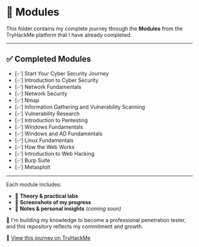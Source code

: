 # 📁 Modules

This folder contains my complete journey through the **Modules** from the TryHackMe platform that I have already completed.

---

## ✅ Completed Modules

- [✅] Start Your Cyber Security Journey  
- [✅] Introduction to Cyber Security  
- [✅] Network Fundamentals  
- [✅] Network Security  
- [✅] Nmap  
- [✅] Information Gathering and Vulnerability Scanning  
- [✅] Vulnerability Research  
- [✅] Introduction to Pentesting  
- [✅] Windows Fundamentals  
- [✅] Windows and AD Fundamentals  
- [✅] Linux Fundamentals  
- [✅] How the Web Works  
- [✅] Introduction to Web Hacking  
- [✅] Burp Suite
- [✅] Metasploit
  

---

Each module includes:
- 🧠 **Theory & practical labs**
- 📸 **Screenshots of my progress**
- 📝 **Notes & personal insights** *(coming soon)*

🚀 I'm building my knowledge to become a professional penetration tester, and this repository reflects my commitment and growth.

🔗 [View this journey on TryHackMe](https://tryhackme.com/p/Kaue7)

